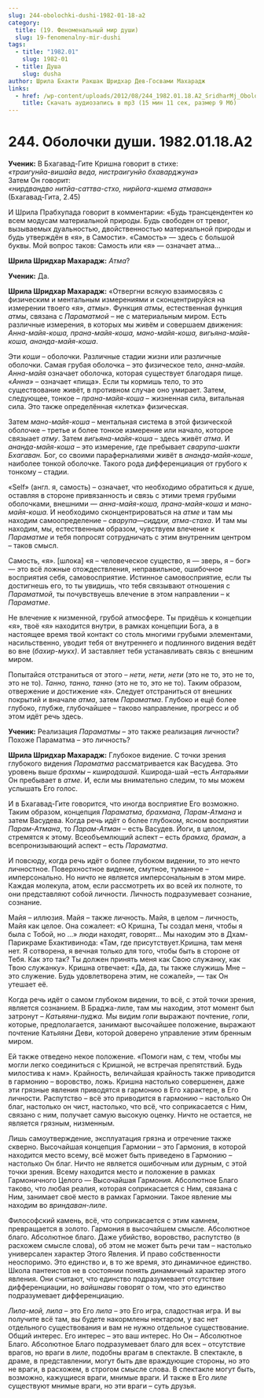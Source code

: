 ```yaml
---
slug: 244-obolochki-dushi-1982-01-18-a2
category:
  title: (19. Феноменальный мир души)
  slug: 19-fenomenalny-mir-dushi
tags:
  - title: "1982.01"
    slug: 1982-01
  - title: Душа
    slug: dusha
author: Шрила Бхакти Ракшак Шридхар Дев-Госвами Махарадж
links:
  - href: /wp-content/uploads/2012/08/244_1982.01.18.A2_SridharMj_Obolochki_dushi.mp3
    title: Скачать аудиозапись в mp3 (15 мин 11 сек, размер 9 Мб)
---
```


# 244. Оболочки души. 1982.01.18.A2

**Ученик:** В Бхагавад-Гите Кришна говорит в стихе:\
*«траигунйа-вишайа веда, нистраигунйо бхаварджуна»*\
Затем Он говорит:\
*«нирдвандво нитйа-саттва-стхо, нирйога-кшема атмаван»*\
(Бхагавад-Гита, 2.45)

И Шрила Прабхупада говорит в комментарии: «Будь трансцендентен ко всем модусам материальной природы. Будь свободен от тревог, вызываемых дуальностью, двойственностью материальной природы и будь утверждён в «я», в Самости». «Самость» — здесь с большой буквы. Мой вопрос таков: Самость или «я» — означает атма…

**Шрила Шридхар Махарадж:** *Атма*?

**Ученик:** Да.

**Шрила Шридхар Махарадж:** «Отвергни всякую взаимосвязь с физическим и ментальным измерениями и сконцентрируйся на измерении твоего «я», *атмы*». Функция *атмы*, естественная функция *атмы*, связана с *Параматмой* – не с материальным миром. Есть различные измерения, в которых мы живём и совершаем движения: *Анна-майя-коша, прана-майя-коша, мано-майя-коша, вигьяна-майя-коша, ананда-майя-коша*.

Эти *коши* – оболочки. Различные стадии жизни или различные оболочки. Самая грубая оболочка – это физическое тело, *анна-майя*. *Анна-майя* означает оболочка, которая существует благодаря пище. «*Анна»* – означает «пища». Если ты кормишь тело, то это существование живёт, в противном случае оно умирает. Затем, следующее, тонкое – *прана-майя-коша* – жизненная сила, витальная сила. Это также определённая «клетка» физическая.

Затем *мано-майя-коша* – ментальная система в этой физической оболочке – третье и более тонкое измерение или начало, которое связыает *атму*. Затем *вигьяна-майя-коша* – здесь живёт *атма*. И *ананда-майя-коша* – это измерение, где пребывает *сварупа-шакти Бхагаван.* Бог, со своими параферналиями живёт в *ананда-майя-коше*, наиболее тонкой оболочке. Такого рода дифференциация от грубого к тонкому – стадии.

«Self» (англ. я, самость) – означает, что необходимо обратиться к душе, оставляя в стороне привязанность и связь с этими тремя грубыми оболочками, внешними — *анна-майя-коша, прана-майя-коша* и *мано-майя-коша.* И необходимо сконцентрироваться на *атме* и там мы находим самоопределение – *сварупа*—*сиддхи, атма-стаха*. И там мы находим, мы, естественным образом, чувствуем влечение к *Параматме* и тебя попросят сотрудничать с этим внутренним центром – таков смысл.

Самость, «я». [шлока] «я – человеческое существо, я — зверь, я – бог» — это всё ложные отождествления, неправильное, ошибочное восприятия себя, самовосприятие. Истинное самовосприятие, если ты достигнешь его, то ты увидишь, что тебя связывают отношения с *Параматмой*, ты почувствуешь влечение в этом направлении – к *Параматме*.

Не влечение к низменной, грубой атмосфере. Ты придёшь к концепции «я», твоё «я» находится внутри, в рамках концепции Бога, а в настоящее время твой контакт со столь многими грубыми элементами, насильственно, уводит тебя от внутреннего и подлинного видения ведёт во вне (*бахир-мукх)*. И заставляет тебя устанавливать связь с внешним миром.

Попытайся отстраниться от этого – *нети, нети, нети* (это не то, это не то, это не то). *Танно, танно, танно* (это не то, это не то). Таким образом, отвержение и достижение «я». Следует отстраниться от внешних покрытий и вначале *атма*, затем *Параматма*. Глубоко и ещё более глубоко, глубже, глубочайшее – таково направление, прогресс и об этом идёт речь здесь.

**Ученик:** Реализация *Параматмы* – это также реализация личности? Похоже Параматма – это личность?

**Шрила Шридхар Махарадж:** Глубокое видение. С точки зрения глубокого видения *Параматма* рассматривается как Васудева. Это уровень выше *брахмы* – *кширодашай*. Кширода-шай –есть *Антарьями* Он пребывает в *атме.* И, если мы внимательно следим, то мы можем услышать Его голос.

И в Бхагавад-Гите говорится, что иногда восприятие Его возможно. Таким образом, концепция *Параматма, брахмана,* *Парам-Атмана* и затем Васудева. Когда речь идёт о более глубоком, ясном восприятии *Парам-Атмана*, то *Парам-Атман* – есть Васудев. Йоги, в целом, стремятся к этому. Всеобъемлющий аспект – есть *брамха, браман*, а всепронизывающий аспект – есть *Параматма*.

И повсюду, когда речь идёт о более глубоком видении, то это нечто личностное. Поверхностное видение, смутное, туманное – имперсонально. Но ничто не является имперсональным в этом мире. Каждая молекула, атом, если рассмотреть их во всей их полноте, то они представляют собой личности. Личность подразумевает сознание, сознание.

Майя – иллюзия. Майя – также личность. Майя, в целом – личность, Майя как целое. Она сожалеет: «О Кришна, Ты создал меня, чтобы я была с Тобой, но …» люди находят, говорят… Мы находим это в Дхам-Парикраме Бхактивинода: «Там, где присутствует.Кришна, там меня нет. Я сотворена, я вечная только для того, чтобы быть в стороне от Тебя. Как это так? Ты должен принять меня как Свою служанку, как Твою служанку». Кришна отвечает: «Да, да, ты также служишь Мне – это служение. Будь удовлетворена этим, не сожалей», — так Он утешает её.

Когда речь идёт о самом глубоком видении, то всё, с этой точки зрения, является сознанием. В Браджа-лиле, там мы находим, этот момент был затронут – *Катьяяни-пуджа.* Мы видим *гопи* выражают почтение, *гопи*, которые, предполагается, занимают высочайшее положение, выражают почтение Катьяяни Деви, которой доверено управление этим бренным миром.

Ей также отведено некое положение. «Помоги нам, с тем, чтобы мы могли легко соединиться с Кришной, не встречая препятствий. Будь милостива к нам». Крайность, величайшая крайность также приводится в гармонию – воровство, ложь. Кришна настолько совершенен, даже эти грязные явления приводятся в гармонию в Его характере, в Его личности. Распутство – всё это приводится в гармонию – настолько Он благ, настолько он чист, настолько, что всё, что соприкасается с Ним, связано с ним, получает самую высокую оценку. Ничто не остается, не является грязным, низменным.

Лишь самоутверждение, эксплуатация грязна и отречение также скверно. Высочайшая концепция Гармонии – это Гармония, в которой находится место всему, всё может быть приведено в Гармонию – настолько Он благ. Ничто не является ошибочным или дурным, с этой точки зрения. Всему находится место и положение в рамках Гармоничного Целого — Высочайшая Гармония. Абсолютное Благо таково, что любая реалия, которая соприкасается с Ним, связана с Ним, занимает своё место в рамках Гармонии. Такое явление мы находим во *вриндаван-лиле*.

Философский камень, всё, что соприкасается с этим камнем, превращается в золото. Гармония в высочайшем смысле. Абсолютное благо. Абсолютное благо. Даже убийство, воровство, распутство (в расхожем смысле слова), об этом не может быть речи там – настолько универсален характер Этого Явления. И право собственности неоспоримо. Это единство и, в то же время, это динамичное единство. Школа пантеистов не в состоянии понять динамичный характер этого явления. Они считают, что единство подразумевает отсутствие дифференциации, но *вайшнавы* говорят о том, что это единство подразумевает дифференциацию.

*Лила-мой, лила* – это Его *лила* – это Его игра, сладостная игра. И вы получите всё там, вы будете накормлены нектаром, у вас нет отдельного существования и вам не нужно отдельное существование. Общий интерес. Его интерес – это ваш интерес. Но Он – Абсолютное Благо. Абсолютное Благо подразумевает благо для всех – отсутствие врагов, но враги в *лиле*, подобны врагам в спектакле. В спектакле, в драме, в представлении, могут быть две враждующие стороны, но это не враги, в расхожем, в строгом смысле слова. В спектакле могут быть, возможно, кажущиеся враги, мнимые враги. И также в Его *лиле* существуют мнимые враги, но эти враги – суть друзья.

